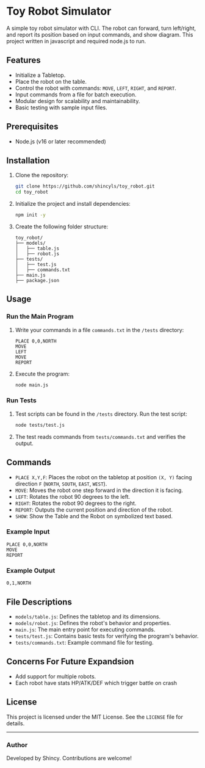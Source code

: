 # Toy Robot Simulator

A simple toy robot simulator with CLI. The robot can forward, turn left/right, and report its position based on input commands, and show diagram. This project written in javascript and required node.js to run.

## Features

- Initialize a Tabletop.
- Place the robot on the table.
- Control the robot with commands: `MOVE`, `LEFT`, `RIGHT`, and `REPORT`.
- Input commands from a file for batch execution.
- Modular design for scalability and maintainability.
- Basic testing with sample input files.

## Prerequisites

- Node.js (v16 or later recommended)

## Installation

1. Clone the repository:
   ```bash
   git clone https://github.com/shincyls/toy_robot.git
   cd toy_robot
   ```

2. Initialize the project and install dependencies:
   ```bash
   npm init -y
   ```

3. Create the following folder structure:
   ```
   toy_robot/
   ├── models/
   │   ├── table.js
   │   ├── robot.js
   ├── tests/
   │   ├── test.js
   │   ├── commands.txt
   ├── main.js
   ├── package.json
   ```

## Usage

### Run the Main Program

1. Write your commands in a file `commands.txt` in the `/tests` directory:
   ```
   PLACE 0,0,NORTH
   MOVE
   LEFT
   MOVE
   REPORT
   ```

2. Execute the program:
   ```bash
   node main.js
   ```

### Run Tests

1. Test scripts can be found in the `/tests` directory. Run the test script:
   ```bash
   node tests/test.js
   ```

2. The test reads commands from `tests/commands.txt` and verifies the output.

## Commands

- `PLACE X,Y,F`: Places the robot on the tabletop at position `(X, Y)` facing direction `F` (`NORTH`, `SOUTH`, `EAST`, `WEST`).
- `MOVE`: Moves the robot one step forward in the direction it is facing.
- `LEFT`: Rotates the robot 90 degrees to the left.
- `RIGHT`: Rotates the robot 90 degrees to the right.
- `REPORT`: Outputs the current position and direction of the robot.
- `SHOW`: Show the Table and the Robot on symbolized text based.

### Example Input

```
PLACE 0,0,NORTH
MOVE
REPORT
```

### Example Output

```
0,1,NORTH
```

## File Descriptions

- `models/table.js`: Defines the tabletop and its dimensions.
- `models/robot.js`: Defines the robot's behavior and properties.
- `main.js`: The main entry point for executing commands.
- `tests/test.js`: Contains basic tests for verifying the program's behavior.
- `tests/commands.txt`: Example command file for testing.

## Concerns For Future Expandsion

- Add support for multiple robots.
- Each robot have stats HP/ATK/DEF which trigger battle on crash

## License

This project is licensed under the MIT License. See the `LICENSE` file for details.

---

### Author

Developed by Shincy. Contributions are welcome!
